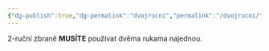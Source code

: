 ```yaml
---
{"dg-publish":true,"dg-permalink":"dvojrucni","permalink":"/dvojrucni/"}
---
```


2-ruční zbraně **MUSÍTE** používat dvěma rukama najednou.